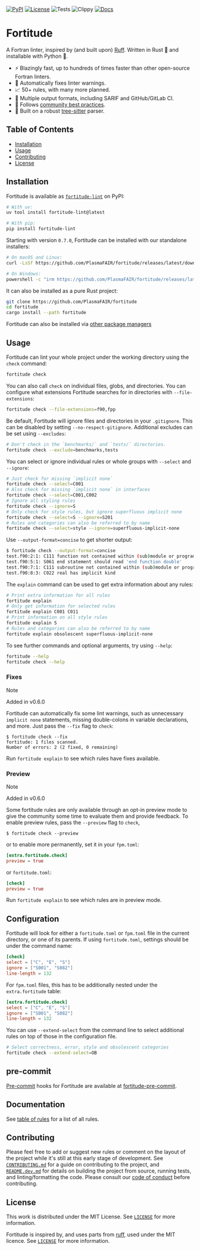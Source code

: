 [![PyPI](https://img.shields.io/pypi/v/fortitude-lint.svg)](https://pypi.org/project/fortitude-lint)
[![License](https://img.shields.io/pypi/l/fortitude-lint.svg)](https://github.com/PlasmaFAIR/fortitude/blob/main/LICENSE)
![Tests](https://github.com/PlasmaFAIR/fortitude/actions/workflows/test.yml/badge.svg)
![Clippy](https://github.com/PlasmaFAIR/fortitude/actions/workflows/clippy.yml/badge.svg)
[![Docs](https://readthedocs.org/projects/fortitude/badge/?version=latest)](https://fortitude.readthedocs.io/en/latest/?badge=latest)

# Fortitude

A Fortran linter, inspired by (and built upon) [Ruff](https://github.com/astral-sh/ruff).
Written in Rust :crab: and installable with Python :snake:.

- :zap: Blazingly fast, up to hundreds of times faster than other open-source Fortran
  linters.
- :wrench: Automatically fixes linter warnings.
- :chart_with_upwards_trend: 50+ rules, with many more planned.
- :page_with_curl: Multiple output formats, including SARIF and GitHub/GitLab CI.
- :handshake: Follows [community best
  practices](https://fortran-lang.org/learn/best_practices/).
- :muscle: Built on a robust [tree-sitter](https://tree-sitter.github.io/tree-sitter/)
  parser.

## Table of Contents

- [Installation](#installation)
- [Usage](#usage)
- [Contributing](#contributing)
- [License](#license)

## Installation

Fortitude is available as
[`fortitude-lint`](https://pypi.org/project/fortitude-lint) on PyPI:

```bash
# With uv:
uv tool install fortitude-lint@latest

# With pip:
pip install fortitude-lint
```

Starting with version `0.7.0`, Fortitude can be installed with our
standalone installers:

```bash
# On macOS and Linux:
curl -LsSf https://github.com/PlasmaFAIR/fortitude/releases/latest/download/fortitude-installer.sh | sh

# On Windows:
powershell -c "irm https://github.com/PlasmaFAIR/fortitude/releases/latest/download/fortitude-installer.psi | iex"
```

It can also be installed as a pure Rust project:

```bash
git clone https://github.com/PlasmaFAIR/fortitude
cd fortitude
cargo install --path fortitude
```

Fortitude can also be installed via [other package managers](https://fortitude.readthedocs.io/en/stable/installation/)

## Usage

Fortitude can lint your whole project under the working directory
using the `check` command:

```bash
fortitude check
```

You can also call `check` on individual files, globs, and
directories. You can configure what extensions Fortitude searches
for in directories with `--file-extensions`:

```bash
fortitude check --file-extensions=f90,fpp
```

Be default, Fortitude will ignore files and directories in your `.gitignore`.
This can be disabled by setting `--no-respect-gitignore`. Additional excludes
can be set using `--excludes`:

```bash
# Don't check in the `benchmarks/` and `tests/` directories.
fortitude check --exclude=benchmarks,tests
```

You can select or ignore individual rules or whole groups with
`--select` and `--ignore`:

```bash
# Just check for missing `implicit none`
fortitude check --select=C001
# Also check for missing `implicit none` in interfaces
fortitude check --select=C001,C002
# Ignore all styling rules
fortitude check --ignore=S
# Only check for style rules, but ignore superfluous implicit none
fortitude check --select=S --ignore=S201
# Rules and categories can also be referred to by name
fortitude check --select=style --ignore=superfluous-implicit-none
```

Use `--output-format=concise` to get shorter output:

```bash
$ fortitude check --output-format=concise
test.f90:2:1: C111 function not contained within (sub)module or program
test.f90:5:1: S061 end statement should read 'end function double'
test.f90:7:1: C111 subroutine not contained within (sub)module or program
test.f90:8:3: C022 real has implicit kind
```

The `explain` command can be used to get extra information about any rules:

```bash
# Print extra information for all rules
fortitude explain
# Only get information for selected rules
fortitude explain C001 C011
# Print information on all style rules
fortitude explain S
# Rules and categories can also be referred to by name
fortitude explain obsolescent superfluous-implicit-none
```

To see further commands and optional arguments, try using `--help`:

```bash
fortitude --help
fortitude check --help
```

### Fixes

> [!NOTE]
> Added in v0.6.0

Fortitude can automatically fix some lint warnings, such as
unnecessary `implicit none` statements, missing double-colons in
variable declarations, and more. Just pass the `--fix` flag to
`check`:

```console
$ fortitude check --fix
fortitude: 1 files scanned.
Number of errors: 2 (2 fixed, 0 remaining)
```

Run `fortitude explain` to see which rules have fixes available.

### Preview

> [!NOTE]
> Added in v0.6.0

Some fortitude rules are only available through an opt-in preview
mode to give the community some time to evaluate them and provide
feedback. To enable preview rules, pass the `--preview` flag to
`check`,

```console
$ fortitude check --preview
```

or to enable more permanently, set it in your `fpm.toml`:

```toml
[extra.fortitude.check]
preview = true
```

or `fortitude.toml`:

```toml
[check]
preview = true
```

Run `fortitude explain` to see which rules are in preview mode.



## Configuration

Fortitude will look for either a `fortitude.toml` or `fpm.toml` file in the
current directory, or one of its parents. If using `fortitude.toml`, settings
should be under the command name:

```toml
[check]
select = ["C", "E", "S"]
ignore = ["S001", "S082"]
line-length = 132
```

For `fpm.toml` files, this has to be additionally nested under the
`extra.fortitude` table:

```toml
[extra.fortitude.check]
select = ["C", "E", "S"]
ignore = ["S001", "S082"]
line-length = 132
```

You can use `--extend-select` from the command line to select additional
rules on top of those in the configuration file.

```bash
# Select correctness, error, style and obsolescent categories
fortitude check --extend-select=OB
```

## pre-commit

[Pre-commit](https://pre-commit.com/) hooks for Fortitude are available
at [fortitude-pre-commit](https://github.com/PlasmaFAIR/fortitude-pre-commit).

## Documentation

See [table of rules](https://fortitude.readthedocs.io/en/stable/rules/) for a list of all rules.

## Contributing

Please feel free to add or suggest new rules or comment on the layout of the project
while it's still at this early stage of development. See
[`CONTRIBUTING.md`](CONTRIBUTING.md) for a guide on contributing to the project, and
[`README.dev.md`](README.dev.md) for details on building the project from source,
running tests, and linting/formatting the code. Please consult our [code of
conduct](CODE_OF_CONDUCT.md) before contributing.

## License

This work is distributed under the MIT License. See [`LICENSE`](LICENSE) for more
information.

Fortitude is inspired by, and uses parts from
[ruff](https://github.com/astral-sh/ruff), used under the MIT licence. See
[`LICENSE`](LICENSE) for more information.
